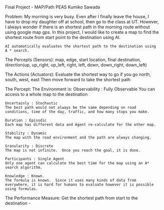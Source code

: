 Final Project - MAP/Path PEAS
Kumiko Sawada


Problem: 
My morning is very busy.  Even after I finally leave the house,  I have to drop my daughter off at school, then go to the class at UT.  However, I always wonder if there is an shortest path in the morning route without using google map gps.  In this project, I would like to create a map to find the shortest route from start point to the destination using AI.   	

	AI automatically evaluates the shortest path to the destination using A * search.

The Percepts (Sensors):
map, edge, start location, final destination, direction(up, up_right, up_left, right, left, down, down_right, down_left)

The Actions (Actuators):
Evaluate the shortest way to go if you go north, south, west, east
Then move forward to take the shortest path

The Percept:
The Environment is:
	Observability : Fully Observable 
	You can access to a whole map to the destination

	Uncertainly : Stochastic 
	The best path would not always be the same depending on road conditions, time of the day, traffic, and how many stops you make.

	Duration : Episodic
	Each map has different data and Agent re-calculate for the other map.

	Stability : Dynamic
	The map with the road environment and the path are always changing.

	Granularity : Discrete
	The map is not infinite.  Once you reach the goal, it is done.
	
	Participants : Single Agent 
	Only one agent can calculate the best time for the map using an A* search algorithm.
 
	Knowledge : Known.
	The formula is known.  Since it uses many kinds of data from everywhere, it is hard for humans to evaluate however it is possible using formulas.


The Performance Measure:
	Get the shortest path from start to the destination - 

